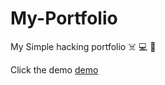 # My-Portfolio
My Simple hacking portfolio ☠️ 💻 💼


Click the demo <a href="https://poisk-ls-delta.vercel.app" target="_blank">demo</a>
